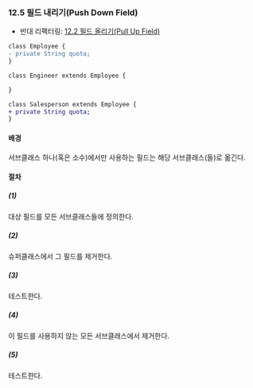 ### 12.5 필드 내리기(Push Down Field)
- 반대 리팩터링: [12.2 필드 올리기(Pull Up Field)](https://github.com/wonder13662/refactoring-v2/blob/writing/chapter12/12-2.md)
``` diff
class Employee {
- private String quota;
}

class Engineer extends Employee {

}

class Salesperson extends Employee {
+ private String quota;
}
```

#### 배경
서브클래스 하나(혹은 소수)에서만 사용하는 필드는 해당 서브클래스(들)로 옮긴다.
#### 절차
##### (1)
대상 필드를 모든 서브클래스들에 정의한다.
##### (2)
슈퍼클래스에서 그 필드를 제거한다.
##### (3)
테스트한다.
##### (4)
이 필드를 사용하지 않는 모든 서브클래스에서 제거한다.
##### (5)
테스트한다.
